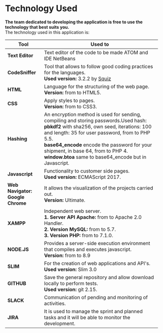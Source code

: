 # Technology Used

**The team dedicated to developing the application is free to use the technology that best suits you.**</br>The technology used in this application is:

| <center>Tool</center>                | <center>Used to</center>                                                                                                                                                                                                                                                                                                                            |
| ------------------------------------ | --------------------------------------------------------------------------------------------------------------------------------------------------------------------------------------------------------------------------------------------------------------------------------------------------------------------------------------------------- |
| **Text Editor**                      | Text editor of the code to be made ATOM and IDE NetBeans                                                                                                                                                                                                                                                                                            |
| **CodeSniffer**                      | Tool that allows to follow good coding practices for the languages.</br>**Used version:**  3.2.2 by [Squiz](https://github.com/squizlabs/PHP_CodeSniffer)                                                                                                                                                                                           |
| **HTML**                             | Language for the structuring of the web page. </br> **Version:** from to HTML5.                                                                                                                                                                                                                                                                     |
| **CSS**                              | Apply styles to pages.</br> **Version:** from to CSS3.                                                                                                                                                                                                                                                                                              |
| **Hashing**                          | An encryption method is used for sending, compiling and storing passwords.Used hash:</br>**pbkdf2** with sha256, own seed, iterations: 100 and length:  35 for user password, from to PHP 5.5.</br>**base64_encode** encode the password for your shipment, in base 64, from to PHP 4.</br>**window.btoa** same to base64_encode but in Javascript. |
| **Javascript**                       | Functionality to customer side pages.</br>**Used version:** ECMAScript 2017.                                                                                                                                                                                                                                                                        |
| **Web Navigator:</br>Google Chrome** | It allows the visualization of the projects carried out. </br> **Version:** Ultimate.                                                                                                                                                                                                                                                               |
| **XAMPP**                            | Independent web server.</br>**1. Server API Apache:** from to Apache 2.0 Handler.</br>**2. Version MySQL:** from to 5.7.</br>**3. Version PHP:** from to 7.1.0.</br>                                                                                                                                                                                |
| **NODE.JS**                          | Provides a server-side execution environment that compiles and executes javascript.</br>**Version:** from to 8.9                                                                                                                                                                                                                                    |
| **SLIM**                             | For the creation of web applications and API's.</br>**Used version:** Slim 3.0                                                                                                                                                                                                                                                                      |
| **GITHUB**                           | Save the general repository and allow download locally to perform tests.</br>**Used version:** git 2.15.                                                                                                                                                                                                                                            |
| **SLACK**                            | Communication of pending and monitoring of activities.                                                                                                                                                                                                                                                                                              |
| **JIRA**                             | It is used to manage the sprint and planned tasks and it will be able to monitor the development.                                                                                                                                                                                                                                                   |
